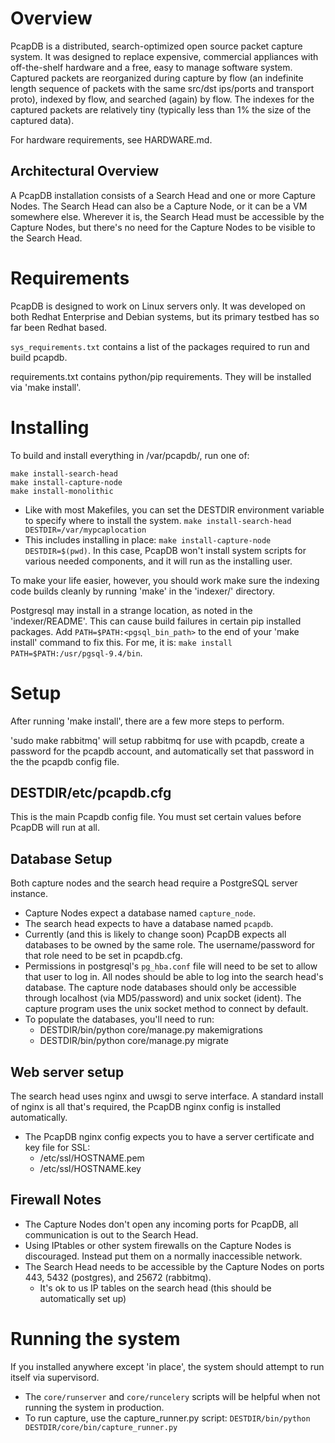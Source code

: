 # Overview #
PcapDB is a distributed, search-optimized open source packet capture system. It was designed to
replace expensive, commercial appliances with off-the-shelf hardware and a free, easy to manage 
software system. Captured packets are reorganized during capture by flow (an indefinite length
sequence of packets with the same src/dst ips/ports and transport proto), indexed by flow, and
searched (again) by flow. The indexes for the captured packets are relatively tiny (typically less
than 1% the size of the captured data). 

For hardware requirements, see HARDWARE.md.

## Architectural Overview ##
A PcapDB installation consists of a Search Head and one or more Capture Nodes. The Search Head can
also be a Capture Node, or it can be a VM somewhere else. Wherever it is, the Search Head must be
accessible by the Capture Nodes, but there's no need for the Capture Nodes to be visible to the 
Search Head.

# Requirements #
PcapDB is designed to work on Linux servers only. It was developed on both Redhat Enterprise and Debian systems, but its primary testbed has so far been Redhat based.

`sys_requirements.txt` contains a list of the packages required to run and build pcapdb.

requirements.txt contains python/pip requirements. They will be installed via 'make install'.

# Installing #
To build and install everything in /var/pcapdb/, run one of:
```
make install-search-head
make install-capture-node
make install-monolithic
```
 - Like with most Makefiles, you can set the DESTDIR environment variable to specify where to
   install the system. `make install-search-head DESTDIR=/var/mypcaplocation`
 - This includes installing in place: `make install-capture-node DESTDIR=$(pwd)`. In this case, PcapDB 
   won't install system scripts for various needed components, and it will run as the installing user.

To make your life easier, however, you should work make sure the indexing code builds cleanly by running 'make' in the 'indexer/' directory.

Postgresql may install in a strange location, as noted in the 'indexer/README'. This can cause build
failures in certain pip installed packages. Add `PATH=$PATH:<pgsql_bin_path>` to the end of your
'make install' command to fix this. For me, it is: `make install PATH=$PATH:/usr/pgsql-9.4/bin`.

# Setup #
After running 'make install', there are a few more steps to perform. 

'sudo make rabbitmq' will setup rabbitmq for use with pcapdb, create a password for the pcapdb account, and automatically set that password in the the pcapdb config file.

## DESTDIR/etc/pcapdb.cfg ##
This is the main Pcapdb config file. You must set certain values before PcapDB will run at all.

## Database Setup ##
Both capture nodes and the search head require a PostgreSQL server instance.
 - Capture Nodes expect a database named `capture_node`.
 - The search head expects to have a database named `pcapdb`.
 - Currently (and this is likely to change soon) PcapDB expects all databases to be owned by the
   same role. The username/password for that role need to be set in pcapdb.cfg.
 - Permissions in postgresql's `pg_hba.conf` file will need to be set to allow that user to log in.
   All nodes should be able to log into the search head's database. The capture node databases should
   only be accessible through localhost (via MD5/password) and unix socket (ident). The capture
   program uses the unix socket method to connect by default.
 - To populate the databases, you'll need to run:
   - DESTDIR/bin/python core/manage.py makemigrations
   - DESTDIR/bin/python core/manage.py migrate

## Web server setup ## 
The search head uses nginx and uwsgi to serve interface. A standard install of nginx is all that's
required, the PcapDB nginx config is installed automatically.
 - The PcapDB nginx config expects you to have a server certificate and key file for SSL:
   - /etc/ssl/HOSTNAME.pem
   - /etc/ssl/HOSTNAME.key

## Firewall Notes ## 
 - The Capture Nodes don't open any incoming ports for PcapDB, all communication is out to the Search
Head.
 - Using IPtables or other system firewalls on the Capture Nodes is discouraged. Instead
   put them on a normally inaccessible network.
 - The Search Head needs to be accessible by the Capture Nodes on ports 443, 5432 (postgres), and
   25672 (rabbitmq). 
   - It's ok to us IP tables on the search head (this should be automatically set up)

# Running the system # 
If you installed anywhere except 'in place', the system should attempt to run itself via
supervisord.
 - The `core/runserver` and `core/runcelery` scripts will be helpful when not running the system in
   production.
 - To run capture, use the capture_runner.py script: 
   `DESTDIR/bin/python DESTDIR/core/bin/capture_runner.py`
